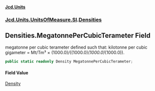 #### [Jcd.Units](index 'index')
### [Jcd.Units.UnitsOfMeasure.SI](Jcd.Units.UnitsOfMeasure.SI 'Jcd.Units.UnitsOfMeasure.SI').[Densities](Densities 'Jcd.Units.UnitsOfMeasure.SI.Densities')

## Densities.MegatonnePerCubicTerameter Field

megatonne per cubic terameter defined such that: kilotonne per cubic gigameter = Mt/Tm³ ×
(1000.0)/((1000.0)*(1000.0)*(1000.0)).

```csharp
public static readonly Density MegatonnePerCubicTerameter;
```

#### Field Value
[Density](Density 'Jcd.Units.UnitTypes.Density')